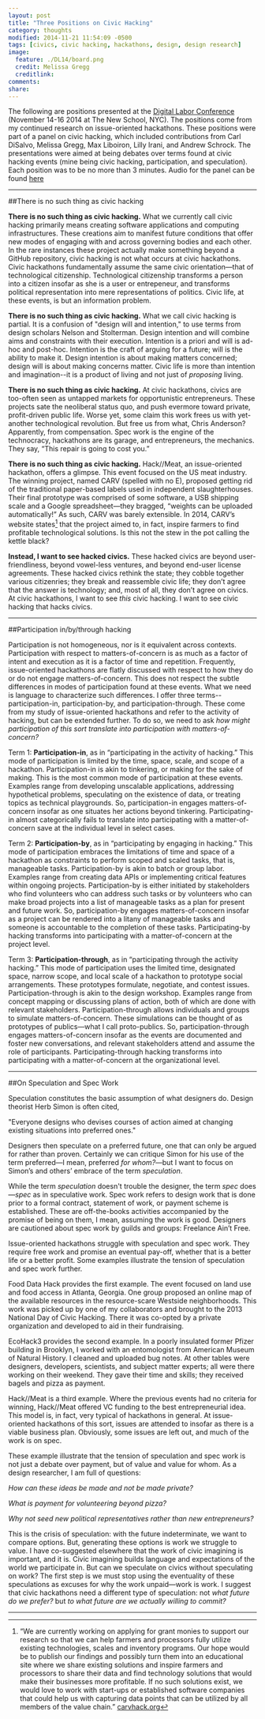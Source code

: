 ```yaml
---
layout: post
title: "Three Positions on Civic Hacking"
category: thoughts
modified: 2014-11-21 11:54:09 -0500
tags: [civics, civic hacking, hackathons, design, design research]
image:
  feature: ./DL14/board.png
  credit: Melissa Gregg
  creditlink: 
comments: 
share: 
---
```


The following are positions presented at the [Digital Labor Conference](http://digitallabor.org/) (November 14-16 2014 at The New School, NYC). The positions come from my continued research on issue-oriented hackathons. These positions were part of a panel on civic hacking, which included contributions from Carl DiSalvo, Melissa Gregg, Max Liboiron, Lilly Irani, and Andrew Schrock. The presentations were aimed at being debates over terms found at civic hacking events (mine being civic hacking, participation, and speculation). Each position was to be no more than 3 minutes. Audio for the panel can be found [here](https://www.dropbox.com/s/ibtyl3dzxmmsh5b/DL14CivicHacking.mp3)

___

##There is no such thing as civic hacking

**There is no such thing as civic hacking.** What we currently call civic hacking primarily means creating software applications and computing infrastructures. These creations aim to manifest future conditions that offer new modes of engaging with and across governing bodies and each other. In the rare instances these project actually make something beyond a GitHub repository, civic hacking is not what occurs at civic hackathons. Civic hackathons fundamentally assume the same civic orientation—that of technological citizenship. Technological citizenship transforms a person into a citizen insofar as she is a user or entrepeneur, and transforms political representation into mere representations of politics. Civic life, at these events, is but an information problem. 

**There is no such thing as civic hacking.** What we call civic hacking is partial. It is a confusion of "design will and intention," to use terms from design scholars Nelson and Stolterman. Design intention and will combine aims and constraints with their execution. Intention is a priori and will is ad-hoc and post-hoc. Intention is the craft of arguing for a future; will is the ability to make it. Design intention is about making matters concerned; design will is about making concerns matter. Civic life is more than intention and imagination--it is a product of living and not just of *proposing* living.

**There is no such thing as civic hacking.** At civic hackathons, civics are too-often seen as untapped markets for opportunistic entrepreneurs. These projects sate the neoliberal status quo, and push evermore toward private, profit-driven public life. Worse yet, some claim this work frees us with yet-another technological revolution. But free us from what, Chris Anderson? Apparently, from compensation. Spec work is the engine of the technocracy, hackathons are its garage, and entrepreneurs, the mechanics. They say, “This repair is going to cost you.”

**There is no such thing as civic hacking.** Hack//Meat, an issue-oriented hackathon, offers a glimpse. This event focused on the US meat industry. The winning project, named CARV (spelled with no E), proposed getting rid of the traditional paper-based labels used in independent slaughterhouses. Their final prototype was comprised of some software, a USB shipping scale and a Google spreadsheet&mdash;they bragged, “weights can be uploaded automatically!” As such, CARV was barely extensible. In 2014, CARV’s website states[^1] that the project aimed to, in fact, inspire farmers to find profitable technological solutions. Is this not the stew in the pot calling the kettle black? 

**Instead, I want to see hacked civics.** These hacked civics are beyond user-friendliness, beyond vowel-less ventures, and beyond end-user license agreements. These hacked civics rethink the state; they cobble together various citizenries; they break and reassemble civic life; they don’t agree that the answer is technology; and, most of all, they don’t agree on civics. At civic hackathons, I want to see *this* civic hacking. I want to see civic hacking that hacks civics.

___

##Participation in/by/through hacking

Participation is not homogeneous, nor is it equivalent across contexts. Participation with respect to matters-of-concern is as much as a factor of intent and execution as it is a factor of time and repetition. Frequently, issue-oriented hackathons are flatly discussed with respect to how they do or do not engage matters-of-concern. This does not respect the subtle differences in modes of participation found at these events. What we need is language to characterize such differences. I offer three terms--participation-in, participation-by, and participation-through. These come from my study of issue-oriented hackathons and refer to the activity of hacking, but can be extended further. To do so, we need to ask *how might participation of this sort translate into participation with matters-of-concern?*

Term 1: **Participation-in**, as in “participating in the activity of hacking.” This mode of participation is limited by the time, space, scale, and scope of a hackathon. Participation-in is akin to tinkering, or making for the sake of making. This is the most common mode of participation at these events. Examples range from developing unscalable applications, addressing hypothetical problems, speculating on the existence of data, or treating topics as technical playgrounds. So, participation-in engages matters-of-concern insofar as one situates her actions beyond tinkering. Participating-in almost categorically fails to translate into participating with a matter-of-concern save at the individual level in select cases.

Term 2: **Participation-by**, as in “participating by engaging in hacking.” This mode of participation embraces the limitations of time and space of a hackathon as constraints to perform scoped and scaled tasks, that is, manageable tasks. Participation-by is akin to batch or group labor. Examples range from creating data APIs or implementing critical features within ongoing projects. Participation-by is either initiated by stakeholders who find volunteers who can address such tasks or by volunteers who can make broad projects into a list of manageable tasks as a plan for present and future work. So, participation-by engages matters-of-concern insofar as a project can be rendered into a litany of manageable tasks and someone is accountable to the completion of these tasks. Participating-by hacking transforms into participating with a matter-of-concern at the project level.

Term 3: **Participation-through**, as in “participating through the activity hacking.” This mode of participation uses the limited time, designated space, narrow scope, and local scale of a hackathon to prototype social arrangements. These prototypes formulate, negotiate, and contest issues. Participation-through is akin to the design workshop. Examples range from concept mapping or discussing plans of action, both of which are done with relevant stakeholders. Participation-through allows individuals and groups to simulate matters-of-concern. These simulations can be thought of as prototypes of publics—what I call proto-publics. So, participation-through engages matters-of-concern insofar as the events are documented and foster new conversations, and relevant stakeholders attend and assume the role of participants. Participating-through hacking transforms into participating with a matter-of-concern at the organizational level.

___

##On Speculation and Spec Work

Speculation constitutes the basic assumption of what designers do. Design theorist Herb Simon is often cited, 

"Everyone designs who devises courses of action aimed at changing existing situations into preferred ones."

Designers then speculate on a preferred future, one that can only be argued for rather than proven. Certainly we can critique Simon for his use of the term preferred&mdash;I mean, preferred *for whom?*&mdash;but I want to focus on Simon’s and others’ embrace of the term *speculation*.

While the term *speculation* doesn't trouble the designer, the term *spec* does&mdash;*spec* as in speculative work. Spec work refers to design work that is done prior to a formal contract, statement of work, or payment scheme is established. These are off-the-books activities accompanied by the promise of being on them, I mean, assuming the work is good. Designers are cautioned about spec work by guilds and groups: Freelance Ain’t Free.

Issue-oriented hackathons struggle with speculation and spec work. They require free work and promise an eventual pay-off, whether that is a better life or a better profit. Some examples illustrate the tension of speculation and spec work further.
 
Food Data Hack provides the first example. The event focused on land use and food access in Atlanta, Georgia. One group proposed an online map of the available resources in the resource-scare Westside neighborhoods. This work was picked up by one of my collaborators and brought to the 2013 National Day of Civic Hacking. There it was co-opted by a private organization and developed to aid in their fundraising.

EcoHack3 provides the second example. In a poorly insulated former Pfizer building in Brooklyn, I worked with an entomologist from American Museum of Natural History. I cleaned and uploaded bug notes. At other tables were designers, developers, scientists, and subject matter experts; all were there working on their weekend. They gave their time and skills; they received bagels and pizza as payment.

Hack//Meat is a third example. Where the previous events had no criteria for winning, Hack//Meat offered VC funding to the best entrepreneurial idea. This model is, in fact, very typical of hackathons in general. At issue-oriented hackathons of this sort, issues are attended to insofar as there is a viable business plan. Obviously, some issues are left out, and much of the work is on spec.

These example illustrate that the tension of speculation and spec work is not just a debate over payment, but of value and value for whom. As a design researcher, I am full of questions:

*How can these ideas be made and not be made private?*

*What is payment for volunteering beyond pizza?*

*Why not seed new political representatives rather than new entrepreneurs?*

This is the crisis of speculation: with the future indeterminate, we want to compare options. But, generating these options is work we struggle to value. I have co-suggested elsewhere that the work of civic imagining is important, and it is. Civic imagining builds language and expectations of the world we participate in. But can we speculate on civics without speculating on work? The first step is we must stop using the eventuality of these speculations as excuses for why the work unpaid—work is work. I suggest that civic hackathons need a different type of speculation: not *what future do we prefer?* but *to what future are we actually willing to commit?*

___

[^1]: “We are currently working on applying for grant monies to support our research so that we can help farmers and processors fully utilize existing technologies, scales and inventory programs. Our hope would be to publish our findings and possibly turn them into an educational site where we share existing solutions and inspire farmers and processors to share their data and find technology solutions that would make their businesses more profitable.  If no such solutions exist, we would love to work with start-ups or established software companies that could help us with capturing data points that can be utilized by all members of the value chain.” [carvhack.org](http://carvhack.org/)